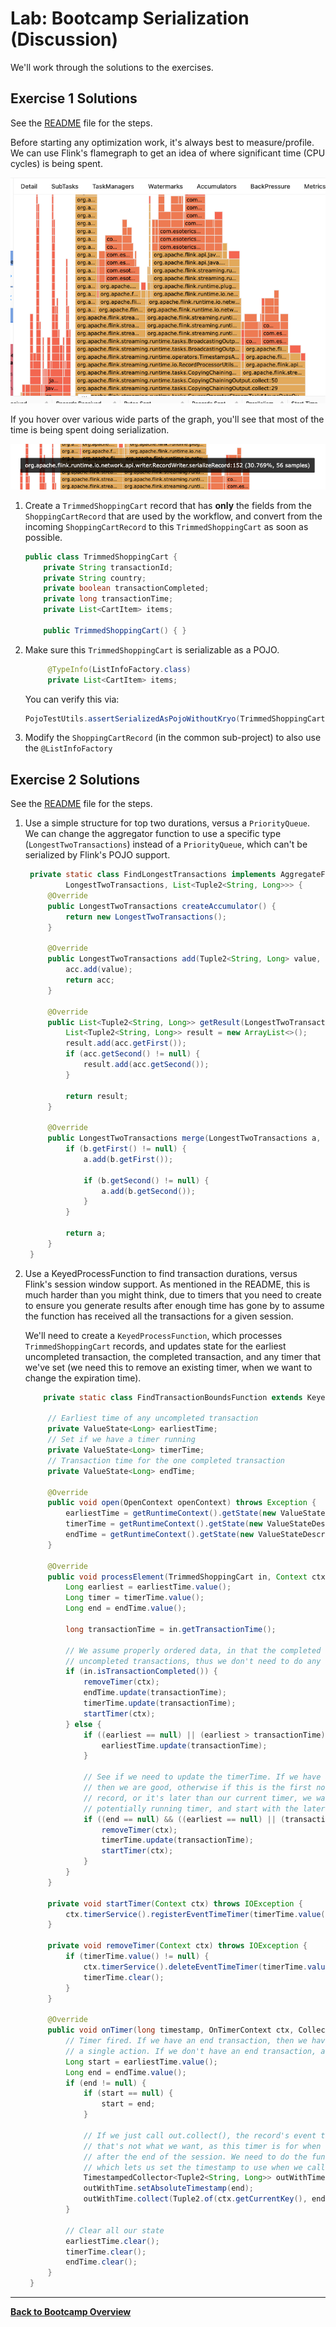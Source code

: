 # Lab: Bootcamp Serialization (Discussion)

We'll work through the solutions to the exercises.

## Exercise 1 Solutions

See the [README](README.md#exercise-1) file for the steps.

Before starting any optimization work, it's always best to measure/profile. We can use
Flink's flamegraph to get an idea of where significant time (CPU cycles) is being
spent.

![Serialization Flamegraph](images/serialization-flamegraph.png)

If you hover over various wide parts of the graph, you'll see that most of the time
is being spent doing serialization.

![Serialization Flamegraph Details](images/serialization-flamegraph-details.png)

1. Create a `TrimmedShoppingCart` record that has **only** the fields from the
   `ShoppingCartRecord` that are used by the workflow, and convert from the incoming
   `ShoppingCartRecord` to this `TrimmedShoppingCart` as soon as possible.
   ```java
   public class TrimmedShoppingCart {
       private String transactionId;
       private String country;
       private boolean transactionCompleted;
       private long transactionTime;
       private List<CartItem> items;

       public TrimmedShoppingCart() { }
   ```
1. Make sure this `TrimmedShoppingCart` is serializable as a POJO.
   ```java
        @TypeInfo(ListInfoFactory.class)
        private List<CartItem> items;
   ```
   You can verify this via:
   ```java
   PojoTestUtils.assertSerializedAsPojoWithoutKryo(TrimmedShoppingCart.class);
   ```
1. Modify the `ShoppingCartRecord` (in the common sub-project) to also use the `@ListInfoFactory`

## Exercise 2 Solutions

See the [README](README.md#exercise-2) file for the steps.

1. Use a simple structure for top two durations, versus a `PriorityQueue`.
   We can change the aggregator function to use a specific type (`LongestTwoTransactions`)
   instead of a `PriorityQueue`, which can't be serialized by Flink's POJO support.
   ```java
    private static class FindLongestTransactions implements AggregateFunction<Tuple2<String, Long>,
            LongestTwoTransactions, List<Tuple2<String, Long>>> {
        @Override
        public LongestTwoTransactions createAccumulator() {
            return new LongestTwoTransactions();
        }

        @Override
        public LongestTwoTransactions add(Tuple2<String, Long> value, LongestTwoTransactions acc) {
            acc.add(value);
            return acc;
        }

        @Override
        public List<Tuple2<String, Long>> getResult(LongestTwoTransactions acc) {
            List<Tuple2<String, Long>> result = new ArrayList<>();
            result.add(acc.getFirst());
            if (acc.getSecond() != null) {
                result.add(acc.getSecond());
            }

            return result;
        }

        @Override
        public LongestTwoTransactions merge(LongestTwoTransactions a, LongestTwoTransactions b) {
            if (b.getFirst() != null) {
                a.add(b.getFirst());

                if (b.getSecond() != null) {
                    a.add(b.getSecond());
                }
            }

            return a;
        }
    }
   ```

2. Use a KeyedProcessFunction to find transaction durations, versus Flink's session window
   support. As mentioned in the README, this is much harder than you might think, due to
   timers that you need to create to ensure you generate results after enough time has gone
   by to assume the function has received all the transactions for a given session.

   We'll need to create a `KeyedProcessFunction`, which processes `TrimmedShoppingCart`
   records, and updates state for the earliest uncompleted transaction, the completed
   transaction, and any timer that we've set (we need this to remove an existing timer,
   when we want to change the expiration time).
   ```java
       private static class FindTransactionBoundsFunction extends KeyedProcessFunction<String, TrimmedShoppingCart, Tuple2<String, Long>> {

        // Earliest time of any uncompleted transaction
        private ValueState<Long> earliestTime;
        // Set if we have a timer running
        private ValueState<Long> timerTime;
        // Transaction time for the one completed transaction
        private ValueState<Long> endTime;

        @Override
        public void open(OpenContext openContext) throws Exception {
            earliestTime = getRuntimeContext().getState(new ValueStateDescriptor<>("earliestTime", Long.class));
            timerTime = getRuntimeContext().getState(new ValueStateDescriptor<>("timerTime", Long.class));
            endTime = getRuntimeContext().getState(new ValueStateDescriptor<>("endTime", Long.class));
        }

        @Override
        public void processElement(TrimmedShoppingCart in, Context ctx, Collector<Tuple2<String, Long>> out) throws Exception {
            Long earliest = earliestTime.value();
            Long timer = timerTime.value();
            Long end = endTime.value();
            
            long transactionTime = in.getTransactionTime();

            // We assume properly ordered data, in that the completed transaction's time will always be >= any
            // uncompleted transactions, thus we don't need to do any special checks here.
            if (in.isTransactionCompleted()) {
                removeTimer(ctx);
                endTime.update(transactionTime);
                timerTime.update(transactionTime);
                startTimer(ctx);
            } else {
                if ((earliest == null) || (earliest > transactionTime)) {
                    earliestTime.update(transactionTime);
                }

                // See if we need to update the timerTime. If we have an end time
                // then we are good, otherwise if this is the first non-transaction
                // record, or it's later than our current timer, we want to stop the 
                // potentially running timer, and start with the later time.
                if ((end == null) && ((earliest == null) || (transactionTime > timer))) {
                    removeTimer(ctx);
                    timerTime.update(transactionTime);
                    startTimer(ctx);
                }
            }
        }

        private void startTimer(Context ctx) throws IOException {
            ctx.timerService().registerEventTimeTimer(timerTime.value() + MAX_SESSION_GAP_MS);
        }

        private void removeTimer(Context ctx) throws IOException {
            if (timerTime.value() != null) {
                ctx.timerService().deleteEventTimeTimer(timerTime.value() + MAX_SESSION_GAP_MS);
                timerTime.clear();
            }
        }

        @Override
        public void onTimer(long timestamp, OnTimerContext ctx, Collector<Tuple2<String, Long>> out) throws Exception {
            // Timer fired. If we have an end transaction, then we have a duration. If there's no start, assume it's
            // a single action. If we don't have an end transaction, assume it's an abandoned cart (do nothing).
            Long start = earliestTime.value();
            Long end = endTime.value();
            if (end != null) {
                if (start == null) {
                    start = end;
                }

                // If we just call out.collect(), the record's event time is set to the timer's timestamp. But
                // that's not what we want, as this timer is for when we "close" a session, so it's some time
                // after the end of the session. We need to do the funky cast of the collector to a TimestampedCollector,
                // which lets us set the timestamp to use when we call collect.
                TimestampedCollector<Tuple2<String, Long>> outWithTime = (TimestampedCollector)out;
                outWithTime.setAbsoluteTimestamp(end);
                outWithTime.collect(Tuple2.of(ctx.getCurrentKey(), end - start));
            }

            // Clear all our state
            earliestTime.clear();
            timerTime.clear();
            endTime.clear();
        }
    }
   ```

-----

[**Back to Bootcamp Overview**](../../README-bootcamp.md)
